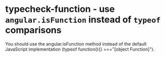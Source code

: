 # typecheck-function - use `angular.isFunction` instead of `typeof` comparisons

You should use the angular.isFunction method instead of the default JavaScript implementation (typeof function(){} ==="[object Function]").

<!-- WARNING: Generated documentation. Edit docs and examples in the rule and examples file ('rules/typecheck-function.js', 'examples/typecheck-function.js'). -->

